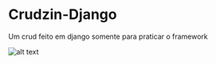 # Crudzin-Django

Um crud feito em django somente para praticar o framework



![alt text](https://github.com/oopaze/crudzin-django/tree/master/static/img/CRUD.png?raw=true)
